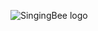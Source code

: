 ![SingingBee logo](Illustraions\logo.png](https://raw.githubusercontent.com/ianaumi/TheSingingBee/development/illustrations/logo.PNG) "logo")
